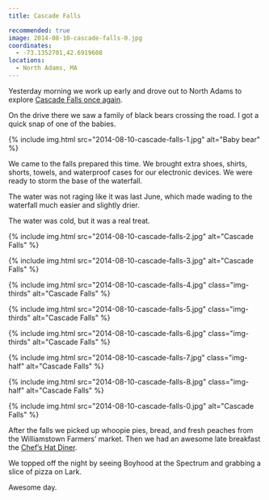 ```yaml
---
title: Cascade Falls

recommended: true
image: 2014-08-10-cascade-falls-0.jpg
coordinates:
  - -73.1352701,42.6919608
locations:
  - North Adams, MA
---
```


Yesterday morning we work up early and drove out to North Adams to explore [Cascade Falls once again](/adventures/western-mass-adventures/).

On the drive there we saw a family of black bears crossing the road. I got a quick snap of one of the babies.

<div class="photos">
{% include img.html src="2014-08-10-cascade-falls-1.jpg" alt="Baby bear" %}
</div>

We came to the falls prepared this time. We brought extra shoes, shirts, shorts, towels, and waterproof cases for our electronic devices. We were ready to storm the base of the waterfall.

The water was not raging like it was last June, which made wading to the waterfall much easier and slightly drier.

The water was cold, but it was a real treat.

<div class="photos">

{% include img.html src="2014-08-10-cascade-falls-2.jpg" alt="Cascade Falls" %}

{% include img.html src="2014-08-10-cascade-falls-3.jpg" alt="Cascade Falls" %}

{% include img.html src="2014-08-10-cascade-falls-4.jpg" class="img-thirds" alt="Cascade Falls" %}

{% include img.html src="2014-08-10-cascade-falls-5.jpg" class="img-thirds" alt="Cascade Falls" %}

{% include img.html src="2014-08-10-cascade-falls-6.jpg" class="img-thirds" alt="Cascade Falls" %}

{% include img.html src="2014-08-10-cascade-falls-7.jpg" class="img-half" alt="Cascade Falls" %}

{% include img.html src="2014-08-10-cascade-falls-8.jpg" class="img-half" alt="Cascade Falls" %}

{% include img.html src="2014-08-10-cascade-falls-0.jpg" alt="Cascade Falls" %}

</div>

After the falls we picked up whoopie pies, bread, and fresh peaches from the Williamstown Farmers&rsquo; market. Then we had an awesome late breakfast the [Chef&rsquo;s Hat Diner](http://www.chefshatdiner.com/).

We topped off the night by seeing Boyhood at the Spectrum and grabbing a slice of pizza on Lark.

Awesome day.

